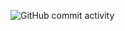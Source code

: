 ![GitHub commit activity](https://img.shields.io/github/commit-activity/m/heartshapedbox/python?color=8338ec&label=commits&logo=python&logoColor=bl)
